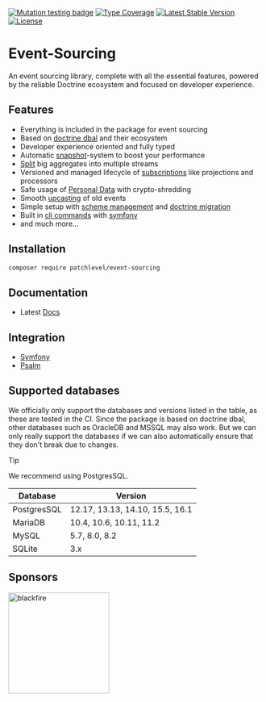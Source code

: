 [![Mutation testing badge](https://img.shields.io/endpoint?style=flat&url=https%3A%2F%2Fbadge-api.stryker-mutator.io%2Fgithub.com%2Fpatchlevel%2Fevent-sourcing%2F3.0.x)](https://dashboard.stryker-mutator.io/reports/github.com/patchlevel/event-sourcing/3.0.x)
[![Type Coverage](https://shepherd.dev/github/patchlevel/event-sourcing/coverage.svg)](https://shepherd.dev/github/patchlevel/event-sourcing)
[![Latest Stable Version](https://poser.pugx.org/patchlevel/event-sourcing/v)](//packagist.org/packages/patchlevel/event-sourcing)
[![License](https://poser.pugx.org/patchlevel/event-sourcing/license)](//packagist.org/packages/patchlevel/event-sourcing)

# Event-Sourcing

An event sourcing library, complete with all the essential features, 
powered by the reliable Doctrine ecosystem and focused on developer experience.

## Features

* Everything is included in the package for event sourcing
* Based on [doctrine dbal](https://github.com/doctrine/dbal) and their ecosystem
* Developer experience oriented and fully typed
* Automatic [snapshot](https://patchlevel.github.io/event-sourcing-docs/latest/snapshots/)-system to boost your performance
* [Split](https://patchlevel.github.io/event-sourcing-docs/latest/split_stream/) big aggregates into multiple streams
* Versioned and managed lifecycle of [subscriptions](https://patchlevel.github.io/event-sourcing-docs/latest/subscription/) like projections and processors
* Safe usage of [Personal Data](https://patchlevel.github.io/event-sourcing-docs/latest/personal_data/) with crypto-shredding
* Smooth [upcasting](https://patchlevel.github.io/event-sourcing-docs/latest/upcasting/) of old events
* Simple setup with [scheme management](https://patchlevel.github.io/event-sourcing-docs/latest/store/) and [doctrine migration](https://patchlevel.github.io/event-sourcing-docs/latest/store/)
* Built in [cli commands](https://patchlevel.github.io/event-sourcing-docs/latest/cli/) with [symfony](https://symfony.com/)
* and much more...

## Installation

```bash
composer require patchlevel/event-sourcing
```

## Documentation

* Latest [Docs](https://patchlevel.github.io/event-sourcing-docs/latest)

## Integration

* [Symfony](https://github.com/patchlevel/event-sourcing-bundle)
* [Psalm](https://github.com/patchlevel/event-sourcing-psalm-plugin)

## Supported databases

We officially only support the databases and versions listed in the table, as these are tested in the CI.
Since the package is based on doctrine dbal, other databases such as OracleDB and MSSQL may also work.
But we can only really support the databases if we can also automatically ensure that they don't break due to changes.

> [!TIP]
> We recommend using PostgresSQL.

| Database    | Version                         |
|-------------|---------------------------------|
| PostgresSQL | 12.17, 13.13, 14.10, 15.5, 16.1 |
| MariaDB     | 10.4, 10.6, 10.11, 11.2         |
| MySQL       | 5.7, 8.0, 8.2                   |
| SQLite      | 3.x                             |

## Sponsors

[<img src="https://github.com/patchlevel/event-sourcing/assets/470138/d00b7459-23b7-431b-80b4-93cfc1b66216" alt="blackfire" width="200">](https://www.blackfire.io)
